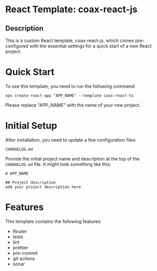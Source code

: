 # React Template: coax-react-js

## Description
This is a custom React template, coax-react-js, which comes pre-configured with the essential settings for a quick start of a new React project.


# Quick Start

To use this template, you need to run the following command:

```console
npx create-react-app "APP_NAME" --template coax-react-ts
```
Please replace "APP_NAME" with the name of your new project.

# Initial Setup
After installation, you need to update a few configuration files:

`CHANGELOG.md`

Provide the initial project name and description at the top of the `CHANGELOG.md` file. It might look something like this:

```console
# APP_NAME

## Project description
add your project description here
```

# Features
This template contains the following features:
 - Router
 - tests
 - lint
 - prettier
 - pre-commit
 - git actions
 - sonar
